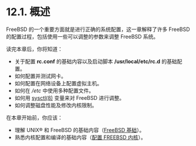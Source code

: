 # 12.1. 概述

FreeBSD 的一个重要方面就是进行正确的系统配置，这一章解释了许多 FreeBSD 的配置过程，包括使用一些可以调整的参数来调整 FreeBSD 系统。

读完本章后，你将知道：

- 关于配置 **rc.conf** 的基础内容以及启动脚本 **/usr/local/etc/rc.d** 的基础配置。
- 如何配置并测试网卡。
- 如何配置在网络设备上配置虚拟主机。
- 如何在 */etc* 中使用多种配置文件。
- 如何用 [sysctl(8)](https://www.freebsd.org/cgi/man.cgi?query=sysctl&sektion=8&format=html) 变量来对 FreeBSD 进行调整。
- 如何调整磁盘性能及修改内核限制。

在本章开始前，你应该：

- 理解 UNIX® 和 FreeBSD 的基础内容（[FreeBSD 基础](https://docs.freebsd.org/en/books/handbook/basics/index.html#basics)）。
- 熟悉内核配置和编译的基础内容（[配置 FREEBSD 内核](https://docs.freebsd.org/en/books/handbook/kernelconfig/index.html#kernelconfig)）。

